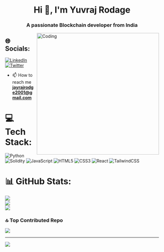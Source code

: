 
<h1 align="center">Hi 👋, I'm Yuvraj Rodage</h1>
<h3 align="center">A passionate Blockchain developer from India</h3>
<img align="right" alt="Coding" width="400" src="https://cdn.dribbble.com/users/1162077/screenshots/3848914/programmer.gif">

## 🌐 Socials:
[![LinkedIn](https://img.shields.io/badge/LinkedIn-%230077B5.svg?logo=linkedin&logoColor=white)](https://linkedin.com/in/https://www.linkedin.com/in/yuvraj-rodage-590252194/) [![Twitter](https://img.shields.io/badge/Twitter-%231DA1F2.svg?logo=Twitter&logoColor=white)](https://twitter.com/https://twitter.com/JayrajRodage) 
- 📫 How to reach me **jayrajrodge2001@gmail.com**

# 💻 Tech Stack:
![Python](https://img.shields.io/badge/python-3670A0?style=for-the-badge&logo=python&logoColor=ffdd54) ![Solidity](https://img.shields.io/badge/Solidity-%23363636.svg?style=for-the-badge&logo=solidity&logoColor=white) ![JavaScript](https://img.shields.io/badge/javascript-%23323330.svg?style=for-the-badge&logo=javascript&logoColor=%23F7DF1E) ![HTML5](https://img.shields.io/badge/html5-%23E34F26.svg?style=for-the-badge&logo=html5&logoColor=white) ![CSS3](https://img.shields.io/badge/css3-%231572B6.svg?style=for-the-badge&logo=css3&logoColor=white) ![React](https://img.shields.io/badge/react-%2320232a.svg?style=for-the-badge&logo=react&logoColor=%2361DAFB) ![TailwindCSS](https://img.shields.io/badge/tailwindcss-%2338B2AC.svg?style=for-the-badge&logo=tailwind-css&logoColor=white)

# 📊 GitHub Stats:
![](https://github-readme-stats.vercel.app/api?username=jayrajrodage&theme=default&hide_border=false&include_all_commits=false&count_private=false)<br/>
![](https://github-readme-streak-stats.herokuapp.com/?user=jayrajrodage&theme=default&hide_border=false)<br/>
![](https://github-readme-stats.vercel.app/api/top-langs/?username=jayrajrodage&theme=default&hide_border=false&include_all_commits=false&count_private=false&layout=compact)


### 🔝 Top Contributed Repo
![](https://github-contributor-stats.vercel.app/api?username=jayrajrodage&limit=5&theme=flat&combine_all_yearly_contributions=true)

---
[![](https://visitcount.itsvg.in/api?id=jayrajrodage&icon=0&color=0)](https://visitcount.itsvg.in)

<!-- Proudly created with GPRM ( https://gprm.itsvg.in ) -->
